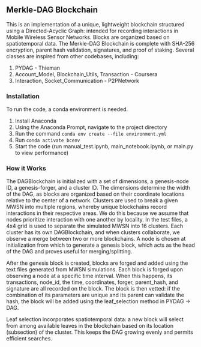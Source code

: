 ## Merkle-DAG Blockchain
This is an implementation of a unique, lightweight blockchain structured using a Directed-Acyclic Graph: intended for recording interactions in Mobile Wireless Sensor Networks. Blocks are organized based on spatiotemporal data. The Merkle-DAG Blockchain is complete with SHA-256 encryption, parent hash validation, signatures, and proof of staking. Several classes are inspired from other codebases, including:
1. PYDAG - Thieman
2. Account_Model, Blockchain_Utils, Transaction - Coursera
3. Interaction, Socket_Communication - P2PNetwork

### Installation
To run the code, a conda environment is needed.

1. Install Anaconda
2. Using the Anaconda Prompt, navigate to the project directory
3. Run the command `conda env create --file environment.yml`
4. Run `conda activate bcenv`
5. Start the code (run manual_test.ipynb, main_notebook.ipynb, or main.py to view performance)

### How it Works
The DAGBlockchain is initialized with a set of dimensions, a genesis-node ID, a genesis-forger, and a cluster ID. The dimensions determine the width of the DAG, as blocks are organized based on their coordinate locations relative to the center of a network. Clusters are used to break a given MWSN into multiple regions, whereby unique blockchains record interactions in their respective areas. We do this because we assume that nodes prioritize interaction with one another by locality. In the test files, a 4x4 grid is used to separate the simulated MWSN into 16 clusters. Each cluster has its own DAGBlockchain, and when clusters collaborate, we observe a merge between two or more blockchains. A node is chosen at initialization from which to generate a genesis block, which acts as the head of the DAG and proves useful for merging/splitting. 

After the genesis block is created, blocks are forged and added using the text files generated from MWSN simulations. Each block is forged upon observing a node at a specific time interval. When this happens, its transactions, node_id, the time, coordinates, forger, parent_hash, and signature are all recorded on the block. The block is then vetted: if the combination of its parameters are unique and its parent can validate the hash, the block will be added using the leaf_selection method in PYDAG -> DAG.

Leaf selection incorporates spatiotemporal data: a new block will select from among available leaves in the blockchain based on its location (subsection) of the cluster. This keeps the DAG growing evenly and permits efficient searches. 
